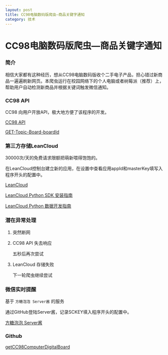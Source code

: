 ```yaml
---
layout: post
title: CC98电脑数码版爬虫—商品关键字通知
category: 技术
---
```


# CC98电脑数码版爬虫—商品关键字通知

### 简介

相信大家都有这种经历，想从CC98电脑数码版收个二手电子产品，担心错过新商品一遍遍刷新网页。本爬虫运行在校园网络下的个人电脑或者树莓派（推荐）上，帮助用户自动检测新商品并根据关键词触发微信通知。

### CC98 API

CC98 向用户开放API，极大地方便了该程序的开发。

[CC98 API](https://api.cc98.org)

[GET-Topic-Board-boardId](https://api.cc98.org/Help/Api/GET-Topic-Board-boardId)

### 第三方存储LeanCloud

30000次/天的免费请求限额把萌新喂得饱饱的。

在LeanCloud控制台建立新的应用，在设置中查看应用appId和masterKey填写入程序开头的配置中。

[LeanCloud](https://leancloud.cn)

[LeanCloud Python SDK 安装指南](https://leancloud.cn/docs/sdk_setup-python.html)

[LeanCloud Python 数据开发指南](https://leancloud.cn/docs/leanstorage_guide-python.html)

### 潜在异常处理

1. 突然断网
2. CC98 API 失去响应
	
	五秒后再次尝试
3. LeanCloud 存储失败

	下一轮爬虫继续尝试

### 微信实时提醒

基于 `方糖泡泡 Server酱` 的服务

通过GitHub登陆Server酱，记录SCKEY填入程序开头的配置中。

[方糖泡泡 Server酱](http://sc.ftqq.com/3.version)

### Github

[getCC98ComputerDigitalBoard](https://github.com/vinci7/getCC98ComputerDigitalBoard)



  



